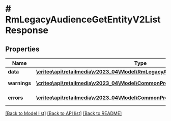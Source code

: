 # # RmLegacyAudienceGetEntityV2ListResponse

## Properties

Name | Type | Description | Notes
------------ | ------------- | ------------- | -------------
**data** | [**\criteo\api\retailmedia\v2023_04\Model\RmLegacyAudienceGetEntityV2Resource[]**](RmLegacyAudienceGetEntityV2Resource.md) |  | [optional]
**warnings** | [**\criteo\api\retailmedia\v2023_04\Model\CommonProblem[]**](CommonProblem.md) |  | [optional] [readonly]
**errors** | [**\criteo\api\retailmedia\v2023_04\Model\CommonProblem[]**](CommonProblem.md) |  | [optional] [readonly]

[[Back to Model list]](../../README.md#models) [[Back to API list]](../../README.md#endpoints) [[Back to README]](../../README.md)
